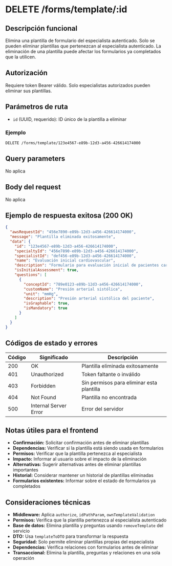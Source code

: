 # DELETE /forms/template/:id

## Descripción funcional

Elimina una plantilla de formulario del especialista autenticado. Solo se pueden eliminar plantillas que pertenezcan al especialista autenticado. La eliminación de una plantilla puede afectar los formularios ya completados que la utilicen.

## Autorización

Requiere token Bearer válido. Solo especialistas autorizados pueden eliminar sus plantillas.

## Parámetros de ruta

- `id` (UUID, requerido): ID único de la plantilla a eliminar

### Ejemplo
```
DELETE /forms/template/123e4567-e89b-12d3-a456-426614174000
```

## Query parameters

No aplica

## Body del request

No aplica

## Ejemplo de respuesta exitosa (200 OK)

```json
{
  "awsRequestId": "456e7890-e89b-12d3-a456-426614174000",
  "message": "Plantilla eliminada exitosamente",
  "data": {
    "id": "123e4567-e89b-12d3-a456-426614174000",
    "specialtyId": "456e7890-e89b-12d3-a456-426614174000",
    "specialistId": "def456-e89b-12d3-a456-426614174000",
    "name": "Evaluación inicial cardiovascular",
    "description": "Formulario para evaluación inicial de pacientes cardiovasculares",
    "isInitialAssessment": true,
    "questions": [
      {
        "conceptId": "789e0123-e89b-12d3-a456-426614174000",
        "customName": "Presión arterial sistólica",
        "unit": "mmHg",
        "description": "Presión arterial sistólica del paciente",
        "isGraphable": true,
        "isMandatory": true
      }
    ]
  }
}
```

## Códigos de estado y errores

| Código | Significado | Descripción |
|--------|-------------|-------------|
| 200 | OK | Plantilla eliminada exitosamente |
| 401 | Unauthorized | Token faltante o inválido |
| 403 | Forbidden | Sin permisos para eliminar esta plantilla |
| 404 | Not Found | Plantilla no encontrada |
| 500 | Internal Server Error | Error del servidor |

## Notas útiles para el frontend

- **Confirmación:** Solicitar confirmación antes de eliminar plantillas
- **Dependencias:** Verificar si la plantilla está siendo usada en formularios
- **Permisos:** Verificar que la plantilla pertenezca al especialista
- **Impacto:** Informar al usuario sobre el impacto de la eliminación
- **Alternativas:** Sugerir alternativas antes de eliminar plantillas importantes
- **Historial:** Considerar mantener un historial de plantillas eliminadas
- **Formularios existentes:** Informar sobre el estado de formularios ya completados

## Consideraciones técnicas

- **Middleware:** Aplica `authorize`, `idPathParam`, `ownTemplateValidation`
- **Permisos:** Verifica que la plantilla pertenezca al especialista autenticado
- **Base de datos:** Elimina plantilla y preguntas usando `removeTemplate` del servicio
- **DTO:** Usa `templateToDTO` para transformar la respuesta
- **Seguridad:** Solo permite eliminar plantillas propias del especialista
- **Dependencias:** Verifica relaciones con formularios antes de eliminar
- **Transaccional:** Elimina la plantilla, preguntas y relaciones en una sola operación

